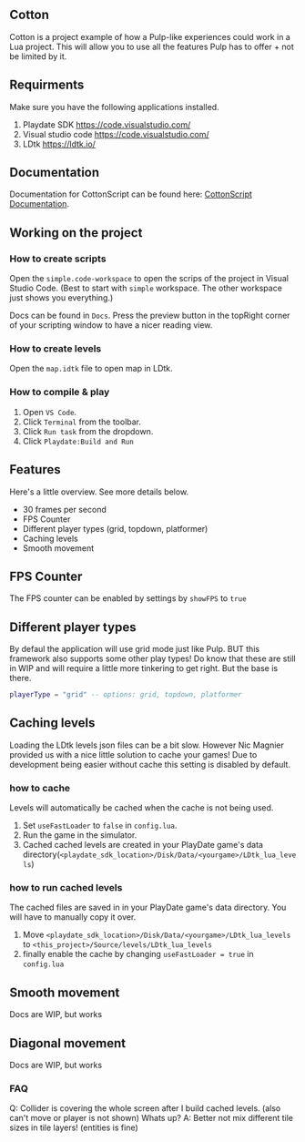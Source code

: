 ## Cotton

Cotton is a project example of how a Pulp-like experiences could work in a Lua project. This will allow you to use all the features Pulp has to offer + not be limited by it.

## Requirments
Make sure you have the following applications installed.

1. Playdate SDK https://code.visualstudio.com/
2. Visual studio code https://code.visualstudio.com/
3. LDtk https://ldtk.io/

## Documentation

Documentation for CottonScript can be found here: [CottonScript Documentation](https://github.com/unbelievableflavour/Cotton/blob/master/Docs/CottonScript.md).

## Working on the project

### How to create scripts
Open the `simple.code-workspace` to open the scrips of the project in Visual Studio Code.
(Best to start with `simple` workspace. The other workspace just shows you everything.)

Docs can be found in `Docs`. Press the preview button in the topRight corner of your scripting window to have a nicer reading view.

### How to create levels
Open the `map.idtk` file to open map in LDtk.

### How to compile & play

1. Open `VS Code`.
1. Click `Terminal` from the toolbar.
1. Click `Run task` from the dropdown.
1. Click `Playdate:Build and Run`

## Features

Here's a little overview. See more details below.

* 30 frames per second
* FPS Counter
* Different player types (grid, topdown, platformer)
* Caching levels
* Smooth movement

## FPS Counter

The FPS counter can be enabled by settings by `showFPS` to `true`

## Different player types

By defaul the application will use grid mode just like Pulp. BUT this framework also supports some other play types! Do know that these are still in WIP and will require a little more tinkering to get right. But the base is there.

```lua
playerType = "grid" -- options: grid, topdown, platformer
```

## Caching levels

Loading the LDtk levels json files can be a bit slow. However Nic Magnier provided us with a nice little solution to cache your games!
Due to development being easier without cache this setting is disabled by default.

### how to cache
Levels will automatically be cached when the cache is not being used. 

1. Set `useFastLoader` to `false` in `config.lua`.
2. Run the game in the simulator.
3. Cached cached levels are created in your PlayDate game's data directory(`<playdate_sdk_location>/Disk/Data/<yourgame>/LDtk_lua_levels`)

### how to run cached levels
The cached files are saved in in your PlayDate game's data directory. You will have to manually copy it over.

1. Move `<playdate_sdk_location>/Disk/Data/<yourgame>/LDtk_lua_levels` to `<this_project>/Source/levels/LDtk_lua_levels`
2. finally enable the cache by changing `useFastLoader = true` in `config.lua`

## Smooth movement

Docs are WIP, but works

## Diagonal movement

Docs are WIP, but works

### FAQ
Q: Collider is covering the whole screen after I build cached levels. (also can't move or player is not shown) Whats up?
A: Better not mix different tile sizes in tile layers! (entities is fine)
